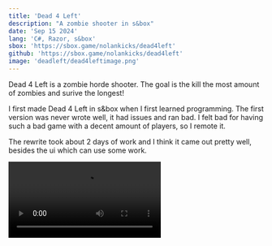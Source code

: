 ```yaml
---
title: 'Dead 4 Left'
description: "A zombie shooter in s&box"
date: 'Sep 15 2024'
lang: 'C#, Razor, s&box'
sbox: 'https://sbox.game/nolankicks/dead4left'
github: 'https://sbox.game/nolankicks/dead4left'
image: 'deadleft/dead4leftimage.png'
---
```

Dead 4 Left is a zombie horde shooter. The goal is the kill the most amount of zombies and surive the longest!


I first made Dead 4 Left in s&box when I first learned programming. The first version was never wrote well, it had issues and ran bad. I felt bad for having such a bad game with a decent amount of players, so I remote it.

The rewrite took about 2 days of work and I think it came out pretty well, besides the ui which can use some work.

<Video src="deadleft/dead4leftvideo.mp4" />